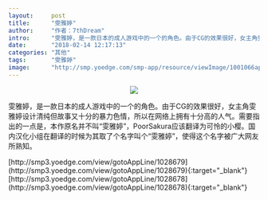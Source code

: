 ```yaml
---
layout:     post
title:      "雯雅婷"
author:     "作者：7thDream"
intro:      "雯雅婷，是一款日本的成人游戏中的一个的角色。由于CG的效果很好，女主角雯雅婷设计清纯但故事又十分的暴力色情，所以在网络上拥有十分高的人气。需要指出的一点是，本作原名并不叫“雯雅婷”，PoorSakura应该翻译为可怜的小樱。国内汉化小组在翻译的时候为其取了个名字叫个“雯雅婷”，使得这个名字被广大网友所熟知。"
date:       "2018-02-14 12:17:13"
categories: "其他"
tags:       "雯雅婷"
image:      "http://smp.yoedge.com/smp-app/resource/viewImage/1001066appline.png"
---
```

<div style="text-align: center">
<p><img src="http://smp.yoedge.com/smp-app/resource/viewImage/1001066appline.png"/></p>
</div>
<p class="post-meta">
<span>雯雅婷，是一款日本的成人游戏中的一个的角色。由于CG的效果很好，女主角雯雅婷设计清纯但故事又十分的暴力色情，所以在网络上拥有十分高的人气。需要指出的一点是，本作原名并不叫“雯雅婷”，PoorSakura应该翻译为可怜的小樱。国内汉化小组在翻译的时候为其取了个名字叫个“雯雅婷”，使得这个名字被广大网友所熟知。</span>
</p>
[http://smp3.yoedge.com/view/gotoAppLine/1028679](http://smp3.yoedge.com/view/gotoAppLine/1028679){:target="_blank"}
[http://smp3.yoedge.com/view/gotoAppLine/1028678](http://smp3.yoedge.com/view/gotoAppLine/1028678){:target="_blank"}


